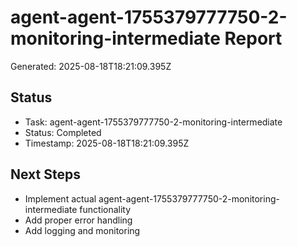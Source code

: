 # agent-agent-1755379777750-2-monitoring-intermediate Report

Generated: 2025-08-18T18:21:09.395Z

## Status
- Task: agent-agent-1755379777750-2-monitoring-intermediate
- Status: Completed
- Timestamp: 2025-08-18T18:21:09.395Z

## Next Steps
- Implement actual agent-agent-1755379777750-2-monitoring-intermediate functionality
- Add proper error handling
- Add logging and monitoring
